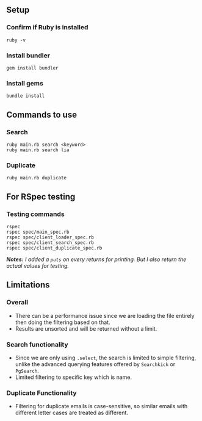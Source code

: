 ## Setup

### Confirm if Ruby is installed
```
ruby -v
```
### Install bundler
```
gem install bundler
```
### Install gems
```
bundle install
```

## Commands to use
### Search
```
ruby main.rb search <keyword>
ruby main.rb search lia
```

### Duplicate
```
ruby main.rb duplicate 
```

## For RSpec testing
### Testing commands
```
rspec
rspec spec/main_spec.rb
rspec spec/client_loader_spec.rb
rspec spec/client_search_spec.rb
rspec spec/client_duplicate_spec.rb
```

***Notes:*** *I added a ```puts``` on every returns for printing. But I also return the actual values for testing.*

## Limitations

### Overall
- There can be a performance issue since we are loading the file entirely then doing the filtering based on that.
- Results are unsorted and will be returned without a limit.

### Search functionality
- Since we are only using ```.select```, the search is limited to simple filtering, unlike the advanced querying features offered by ```Searchkick``` or ```PgSearch```.
- Limited filtering to specific key which is name.

### Duplicate Functionality
- Filtering for duplicate emails is case-sensitive, so similar emails with different letter cases are treated as different.

